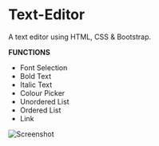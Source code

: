 # Text-Editor
A text editor using HTML, CSS & Bootstrap.

**FUNCTIONS**
* Font Selection
* Bold Text
* Italic Text
* Colour Picker
* Unordered List
* Ordered List
* Link

![Screenshot](Image/Screenshot_20230927_133439.jpg)
